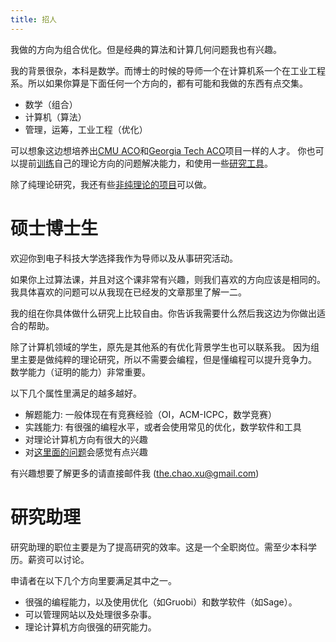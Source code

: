```yaml
---
title: 招人
---
```


我做的方向为组合优化。但是经典的算法和计算几何问题我也有兴趣。

我的背景很杂，本科是数学。而博士的时候的导师一个在计算机系一个在工业工程系。所以如果你算是下面任何一个方向的，都有可能和我做的东西有点交集。

 - 数学（组合）
 - 计算机（算法）
 - 管理，运筹，工业工程（优化）

可以想象这边想培养出[CMU ACO](https://www.cmu.edu/tepper/programs/phd/program/joint-phd-programs/algorithms-combinatorics-and-optimization/index.html)和[Georgia Tech ACO](https://aco.gatech.edu/)项目一样的人才。 你也可以提前[训练](/pages/training.html)自己的理论方向的问题解决能力，和使用一些[研究工具](/pages/research-tools.html)。

除了纯理论研究，我还有些[非纯理论的项目](/pages/non-theory-projects.html)可以做。

# 硕士博士生

欢迎你到电子科技大学选择我作为导师以及从事研究活动。

如果你上过算法课，并且对这个课非常有兴趣，则我们喜欢的方向应该是相同的。
我具体喜欢的问题可以从我现在已经发的文章那里了解一二。

我的组在你具体做什么研究上比较自由。你告诉我需要什么然后我这边为你做出适合的帮助。

除了计算机领域的学生，原先是其他系的有优化背景学生也可以联系我。
因为组里主要是做纯粹的理论研究，所以不需要会编程，但是懂编程可以提升竞争力。
数学能力（证明的能力）非常重要。

以下几个属性里满足的越多越好。

  - 解题能力: 一般体现在有竞赛经验（OI，ACM-ICPC，数学竞赛）
  - 实践能力: 有很强的编程水平，或者会使用常见的优化，数学软件和工具
  - 对理论计算机方向有很大的兴趣
  - 对[这里面的问题](https://coauthor.tcsuestc.com/Public)会感觉有点兴趣

有兴趣想要了解更多的请直接邮件我 (the.chao.xu@gmail.com)

# 研究助理

研究助理的职位主要是为了提高研究的效率。这是一个全职岗位。需至少本科学历。薪资可以讨论。

申请者在以下几个方向里要满足其中之一。

 - 很强的编程能力，以及使用优化（如Gruobi）和数学软件（如Sage）。
 - 可以管理网站以及处理很多杂事。
 - 理论计算机方向很强的研究能力。

